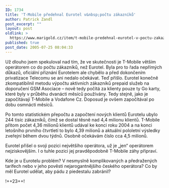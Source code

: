 ```yaml
---
ID: 1734
title: 'T-Mobile předehnal Eurotel v&nbsp;počtu zákazníků'
author: Patrick Zandl
post_excerpt: ""
layout: post
oldlink: >
  https://www.marigold.cz/item/t-mobile-predehnal-eurotel-v-poctu-zakazniku
published: true
post_date: 2005-07-25 08:04:33
---
```

<p>Už dlouho jsem spekuloval nad tím, že ve skutečnosti je T-Mobile větším operátorem co do počtu zákazníků, než Eurotel. Byla pro to řada nepřímých důkazů, oficiální přiznání Eurotelem ale chybělo a před dokončením privatizace Telecomu se ani nedalo očekávat. Teď přišlo. Eurotel konečně zkompatibilnil metodu výpočtu aktivních zákazníků prepaid služeb na doporučení GSM Asociace – nově tedy počítá za klienty pouze ty Go karty, které byly v průběhu dvanácti měsíců používány. Tedy stejně, jako je započítávají T-Mobile a Vodafone Cz. Doposud je ovšem započítával po dobu osmnácti měsíců. </p>

<p>Po tomto statistickém přepočtu a započtení nových klientů Eurotelu ubylo 244 tisíc zákazníků, čímž se dostal těsně nad 4,4 milionu klientů. T-Mobile přitom počet 4,36 milionů klientů udával ke konci roku 2004 a na konci letošního prvního čtvrtletí to bylo 4,39 milionů a aktuální pololetní výsledky zveřejní během dvou týdnů. Osobně očekávám číslo   cca 4,5 milionů. </p>

<p>Eurotel přišel o svoji pozici největšího operátora, už je „jen“ operátorem nejziskovějším. I o tuhle pozici jej pravděpodobně T-Mobile záhy připraví. </p>

<p>Kde je u Eurotelu problém? V nesmyslně komplikovaných a předražených tarifech nebo v jeho pověsti nejarogantnějšího českého operátora? Co by měl Eurotel udělat, aby pádu z piedestalu zabránil?
</p>

<p>!++23++!
</p>
